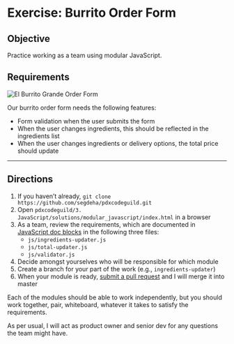 # Exercise: Burrito Order Form

## Objective

Practice working as a team using modular JavaScript.

## Requirements

![El Burrito Grande Order Form](https://raw.githubusercontent.com/segdeha/pdxcodeguild/master/3.%20JavaScript/assets/burrito-order-form.png?token=AAAQ0jfGTOPFkL1_lRJIdld1GFoXEQksks5XcbUlwA%3D%3D)

Our burrito order form needs the following features:

- Form validation when the user submits the form
- When the user changes ingredients, this should be reflected in the ingredients list
- When the user changes ingredients or delivery options, the total price should update

------

## Directions

1. If you haven’t already, `git clone https://github.com/segdeha/pdxcodeguild.git`
1. Open `pdxcodeguild/3. JavaScript/solutions/modular_javascript/index.html` in a browser
1. As a team, review the requirements, which are documented in [JavaScript doc blocks](http://devdocs.magento.com/guides/v2.0/coding-standards/docblock-standard-javascript.html) in the following three files:
    - `js/ingredients-updater.js`
    - `js/total-updater.js`
    - `js/validator.js`
1. Decide amongst yourselves who will be responsible for which module
1. Create a branch for your part of the work (e.g., `ingredients-updater`)
1. When your module is ready, [submit a pull request](https://help.github.com/articles/creating-a-pull-request/) and I will merge it into master

Each of the modules should be able to work independently, but you should work together, pair, whiteboard, whatever it takes to satisfy the requirements.

As per usual, I will act as product owner and senior dev for any questions the team might have.
